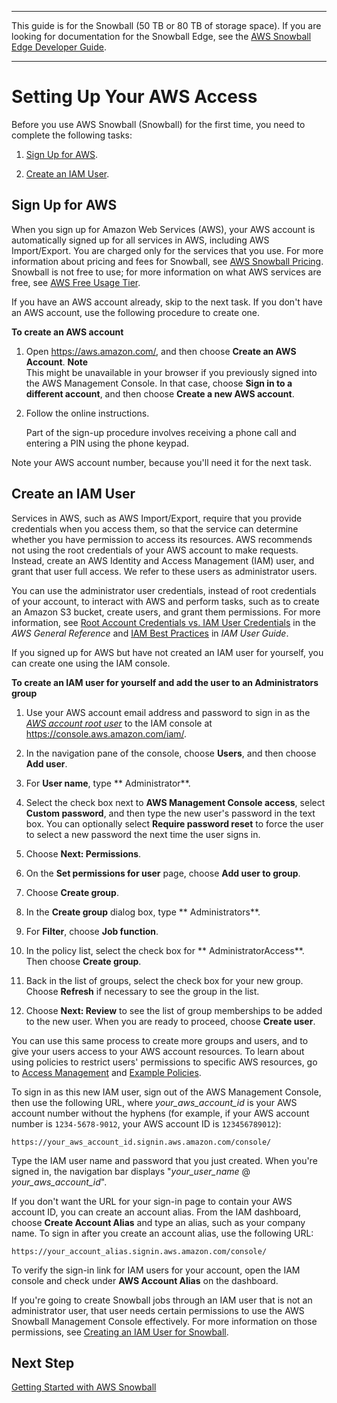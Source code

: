 --------

This guide is for the Snowball \(50 TB or 80 TB of storage space\)\. If you are looking for documentation for the Snowball Edge, see the [AWS Snowball Edge Developer Guide](http://docs.aws.amazon.com/snowball/latest/developer-guide/whatisedge.html)\.

--------

# Setting Up Your AWS Access<a name="setting-up"></a>

Before you use AWS Snowball \(Snowball\) for the first time, you need to complete the following tasks:

1. [Sign Up for AWS](#setting-up-signup)\.

1. [Create an IAM User](#setting-up-iam)\.

## Sign Up for AWS<a name="setting-up-signup"></a>

When you sign up for Amazon Web Services \(AWS\), your AWS account is automatically signed up for all services in AWS, including AWS Import/Export\. You are charged only for the services that you use\. For more information about pricing and fees for Snowball, see [AWS Snowball Pricing](http://aws.amazon.com/snowball/pricing)\. Snowball is not free to use; for more information on what AWS services are free, see [AWS Free Usage Tier](http://aws.amazon.com/free/)\.

If you have an AWS account already, skip to the next task\. If you don't have an AWS account, use the following procedure to create one\.

**To create an AWS account**

1. Open [https://aws\.amazon\.com/](https://aws.amazon.com/), and then choose **Create an AWS Account**\.
**Note**  
This might be unavailable in your browser if you previously signed into the AWS Management Console\. In that case, choose **Sign in to a different account**, and then choose **Create a new AWS account**\.

1. Follow the online instructions\.

   Part of the sign\-up procedure involves receiving a phone call and entering a PIN using the phone keypad\.

Note your AWS account number, because you'll need it for the next task\.

## Create an IAM User<a name="setting-up-iam"></a>

Services in AWS, such as AWS Import/Export, require that you provide credentials when you access them, so that the service can determine whether you have permission to access its resources\. AWS recommends not using the root credentials of your AWS account to make requests\. Instead, create an AWS Identity and Access Management \(IAM\) user, and grant that user full access\. We refer to these users as administrator users\.

You can use the administrator user credentials, instead of root credentials of your account, to interact with AWS and perform tasks, such as to create an Amazon S3 bucket, create users, and grant them permissions\. For more information, see [Root Account Credentials vs\. IAM User Credentials](http://docs.aws.amazon.com/general/latest/gr/root-vs-iam.html) in the *AWS General Reference* and [IAM Best Practices](http://docs.aws.amazon.com/IAM/latest/UserGuide/IAMBestPractices.html) in *IAM User Guide*\. 

If you signed up for AWS but have not created an IAM user for yourself, you can create one using the IAM console\.

**To create an IAM user for yourself and add the user to an Administrators group**

1. Use your AWS account email address and password to sign in as the *[AWS account root user](http://docs.aws.amazon.com/IAM/latest/UserGuide/id_root-user.html)* to the IAM console at [https://console\.aws\.amazon\.com/iam/](https://console.aws.amazon.com/iam/)\.

1. In the navigation pane of the console, choose **Users**, and then choose **Add user**\.

1. For **User name**, type ** Administrator**\.

1. Select the check box next to **AWS Management Console access**, select **Custom password**, and then type the new user's password in the text box\. You can optionally select **Require password reset** to force the user to select a new password the next time the user signs in\.

1. Choose **Next: Permissions**\.

1. On the **Set permissions for user** page, choose **Add user to group**\.

1. Choose **Create group**\.

1. In the **Create group** dialog box, type ** Administrators**\.

1. For **Filter**, choose **Job function**\.

1. In the policy list, select the check box for ** AdministratorAccess**\. Then choose **Create group**\.

1. Back in the list of groups, select the check box for your new group\. Choose **Refresh** if necessary to see the group in the list\.

1. Choose **Next: Review** to see the list of group memberships to be added to the new user\. When you are ready to proceed, choose **Create user**\.

You can use this same process to create more groups and users, and to give your users access to your AWS account resources\. To learn about using policies to restrict users' permissions to specific AWS resources, go to [Access Management](http://docs.aws.amazon.com/IAM/latest/UserGuide/access.html) and [Example Policies](http://docs.aws.amazon.com/IAM/latest/UserGuide/access_policies_examples.html)\.

To sign in as this new IAM user, sign out of the AWS Management Console, then use the following URL, where *your\_aws\_account\_id* is your AWS account number without the hyphens \(for example, if your AWS account number is `1234-5678-9012`, your AWS account ID is `123456789012`\):

```
https://your_aws_account_id.signin.aws.amazon.com/console/
```

Type the IAM user name and password that you just created\. When you're signed in, the navigation bar displays "*your\_user\_name* @ *your\_aws\_account\_id*"\.

If you don't want the URL for your sign\-in page to contain your AWS account ID, you can create an account alias\. From the IAM dashboard, choose **Create Account Alias** and type an alias, such as your company name\. To sign in after you create an account alias, use the following URL:

```
https://your_account_alias.signin.aws.amazon.com/console/
```

To verify the sign\-in link for IAM users for your account, open the IAM console and check under **AWS Account Alias** on the dashboard\.

If you're going to create Snowball jobs through an IAM user that is not an administrator user, that user needs certain permissions to use the AWS Snowball Management Console effectively\. For more information on those permissions, see [Creating an IAM User for Snowball](auth-access-control.md#create-iam-user)\.

## Next Step<a name="setting-up-next-step"></a>

[Getting Started with AWS Snowball](getting-started.md)